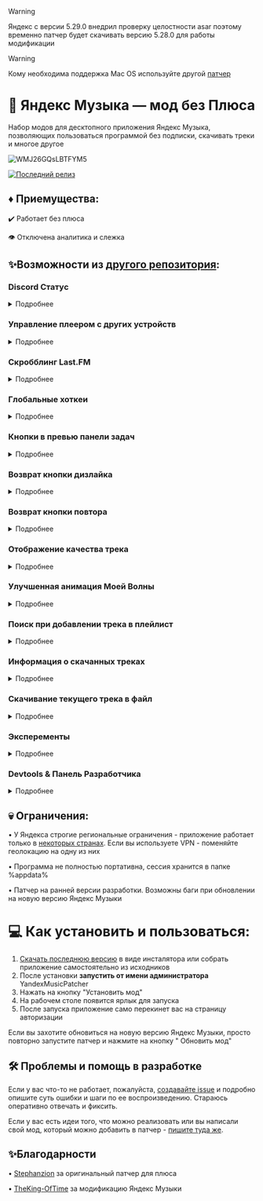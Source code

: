 > [!WARNING]
>Яндекс с версии 5.29.0 внедрил проверку целостности asar поэтому временно патчер будет скачивать версию 5.28.0 для работы модификации

> [!WARNING]
>Кому необходима поддержка Mac OS используйте другой [патчер](https://github.com/DarkPlayOff/YandexMusicModPatcher)


# 🎵 Яндекс Музыка — мод без Плюса

Набор модов для десктопного приложения Яндекс Музыка, позволяющих пользоваться программой без подписки, скачивать треки
и многое другое

![WMJ26GQsLBTFYM5](https://github.com/user-attachments/assets/7deb631e-c67a-4d68-8a19-1e0fcd374ff1)

[![Последний релиз](https://img.shields.io/github/downloads/DarkPlayOff/YandexMusicExtMod/total?style=flat&label=%D0%A1%D0%BA%D0%B0%D1%87%D0%B0%D1%82%D1%8C)](https://github.com/DarkPlayOff/YandexMusicExtMod/releases/latest/)

## ♦️ Приемущества:

✔️ Работает без плюса

👁️ Отключена аналитика и слежка

## ✨Возможности из [другого репозитория](https://github.com/TheKing-OfTime/YandexMusicModClient):

### Discord Статус

<details>
   <summary>Подробнее</summary>

<details>
   <summary>Настройки</summary>

      "discordRPC": {
			"enable": true or false,                         //Включает или отключает disocrd RPC
			"applicationIDForRPC": "1124055337234858005",    //ID пользовательского приложения вашего для discord RPC
			"showButtons": true or false,                    //Включает или отключает все кнопки в статусе discord 
			"overrideDeepLinksExperiment": true or false,    //Включает или отключает разделение веб-кнопок и кнопок рабочего стола на одну кнопку
			"showGitHubButton": true or false,               //Включает или отключает кнопку Github, если для параметра overrideDeepLinksExperiment установлено значение true
			"afkTimeout": 15,				 //Время в минутах через которое статус в дискорде пропадёт если трек был поставлен на паузу.
			"showAlbum": true or false,                      //Включает или отключает строчку с информацией о альбоме в статусе discord 
   			"showSmallIcon": true or false,                  //Включает или отключает икноку статуса прослушивания в статусе discord 
      }

</details>


Добавляет поддержку отображения текущего трека как статуса в Discord
![image](https://github.com/user-attachments/assets/ff3b0726-6f83-4849-bce6-c5eb31523efa)

</details>

### Управление плеером с других устройств

<details>
   <summary>Подробнее</summary>


Добавляет поддержку управления воспроизведением настольного клиента с других устройств.

<img width="250" alt="Список устройств для воспроизведения" src="https://github.com/user-attachments/assets/17196b75-85c4-42f0-af81-ab62123fde5c">
<img width="250" alt="Управление воспроизведение с телефона на ПК клиенте" src="https://github.com/user-attachments/assets/305a94f9-4908-4c47-9d75-c0838dbad805">

<details>
   <summary>Настройки</summary>

Можно выключить в настройках внутри приложения

![image](https://github.com/user-attachments/assets/8b7280d6-f2ef-4a0e-8835-32e173a1e843)

</details>

</details>

### Скробблинг Last.FM

<details>
   <summary>Подробнее</summary>


Добавляет поддержку cкробблинга в Last.FM. Трек заскробблится если вы прослушаете хотя бы его половину. (Но при этом
запрос скроббла отправиться при смене трека)

<img width="550" alt="Страница пользователя Last.FM с заскроббленными треками" src="https://github.com/user-attachments/assets/9a47a37b-b895-4a06-8538-fb94eb009290">

<details>
   <summary>Настройки</summary>

Авторизоваться в Last.FM, а также включить/выключить функцию можно в соответствующем меню в настройках приложения.

![Яндекс_Музыка_YCvwJPSvMt](https://github.com/user-attachments/assets/76c25ff0-fddd-4747-93ba-a6ab60efe876)

<details>
   <summary>Процесс авторизации</summary>

https://github.com/user-attachments/assets/079f8b38-ca6b-4fef-b6a2-efa853fd583f

</details>

</details>

</details>

### Глобальные хоткеи

<details>
   <summary>Подробнее</summary>


Добавляет поддержку глобальных хоткеев.

<details>
   <summary>Настройки</summary>

	"globalShortcuts": {
		"TOGGLE_PLAY": "Ctrl+/",
		"MOVE_FORWARD": "Ctrl+,",
		"MOVE_BACKWARD": "Ctrl+.",
		"TOGGLE_SHUFFLE": "Ctrl+\'",
		"REPEAT_NONE": undefined,
		"REPEAT_CONTEXT": undefined,
		"REPEAT_NONE": undefined,
  		"TOGGLE_LIKE": undefined,
  		"TOGGLE_DISLIKE": undefined,
	}

</details>

</details>

### Кнопки в превью панели задач

<details>
   <summary>Подробнее</summary>


Добавляет поддержку расширений панели задач (Taskbar Extensions)

<details>
   <summary>Настройки</summary>

      "taskBarExtensions": {
			"enable": true or false //Включает или отключает расширения панели задач
		}

</details>

![image](https://github.com/TheKing-OfTime/YandexMusicModClient/assets/68960526/8c3711a3-4bb7-4601-a291-b5c7eb5f58f0)

</details>

### Возврат кнопки дизлайка

<details>
   <summary>Подробнее</summary>

Возвращает кнопку дизлайка в плеер на главной.

![image](https://github.com/user-attachments/assets/22a83331-dfc4-4c7b-92c9-4fdbe2758910)

</details>

### Возврат кнопки повтора

<details>
   <summary>Подробнее</summary>

Возвращает кнопку повтора в плеер на главной когда играет Моя Волна.

</details>

### Отображение качества трека

<details>
   <summary>Подробнее</summary>

Отображает качество либо кодек текущего трека

<details>
   <summary>Настройки</summary>

	"playerBarEnhancement": {
  		"showDislikeButton": true //Включает или выключает отображение кнопки дизлайка в проигрывателе.
		"showCodecInsteadOfQualityMark": true //Показать кодек вместо качества
	}

</details>

![image](https://github.com/user-attachments/assets/da143017-b9ff-4faf-91dc-b9ccc81b1e2f)
![image](https://github.com/user-attachments/assets/3e5b6fb2-fbd3-4e04-880c-f1e556d8c4ef)

</details>

### Улучшенная анимация Моей Волны

<details>
   <summary>Подробнее</summary>

Улучшает поведение анимации Моей Волны. Она начинает лучше адаптироваться к музыке. Также позволяет настраивать частоту
кадров в секунду при рендеринге анимации.
<details>
   <summary>Настройки</summary>

      "vibeAnimationEnhancement": {
	    "maxFPS": 25,             	// Максимально допустимая частота кадров в секунду. По умолчанию: 25. Рекомендуемое: 25 - 144. Не устанавливайте значание меньше 1
	    "intensityCoefficient": 1, 	// Чувствительность музыкального анализа. По умолчанию: 1; Рекомендуемое: 0,5 - 2; При значении 0 отключается улучшение анимации (почти :D)
	    "linearDeBoost": 5,		// [УСТАРЕЛО] Коэффициент выделения пиков в треке от основного трека. По умолчанию: 5. Рекомендуемое: 2 - 8. Если 1, отключает разделение пиков.
	    "playOnAnyEntity": false,	// Если включено, анимация воспроизводится, даже если источник трека не Моя Волна.
	    "disableRendering": false	// Полностью отключает анимацию. Используйте только если почувствуете значительное падение кадров в секунду. В противном случае подберите оптимальное значение параметра maxFPS для вашей системы.
      }

</details>

До:

https://github.com/user-attachments/assets/23a8da4d-3d6a-43c6-a5f5-965e065ed912

После:

https://github.com/user-attachments/assets/b062a3ee-d05e-4cf3-8e03-b6f8bf66525c

</details>

### Поиск при добавлении трека в плейлист

<details>
   <summary>Подробнее</summary>

Добавляет строку поиска в контекстное меню выбора плейлиста.

![image](https://github.com/user-attachments/assets/03924f52-6e37-4d6a-ad9e-c079ec739cd8)


</details>

### Информация о скачанных треках

<details>
   <summary>Подробнее</summary>

Добавляет информацию о скачанных треках на страницу настроек (количество скачанных треков и используемое хранилище для
скачанных треков)

![image](https://github.com/user-attachments/assets/d3ba9ada-941c-4bd2-8c53-dad54090bf4e)


</details>

### Скачивание текущего трека в файл

<details>
   <summary>Подробнее</summary>

Позволяет скачать текущий трек вам на ПК. Нажмите на иконку качества/кодека трека чтобы выбрать путь для размещения
файла.

</details>

### Эксперементы

<details>
   <summary>Подробнее</summary>

Позволяет включать/выключать эксперементы. Для этого вам нужно включить enableDevTools и использовать UI в приложении в
dev панели:

</details>

### Devtools & Панель Разработчика

<details>
   <summary>Подробнее</summary>

Devtools по умолчанию отключены. Чтобы включить их, вам необходимо изменить `%appdata%\YandexMusic\config.json`:

Измените `"enableDevTools": false` на `"enableDevTools": true`

![electron_L6SeZLnSAH](https://github.com/TheKing-OfTime/YandexMusicModClient/assets/68960526/ae841087-d910-45e5-a007-3fd869a493e1)

![electron_y6aOeckPLH](https://github.com/TheKing-OfTime/YandexMusicModClient/assets/68960526/4bde4785-9196-4ac6-ad3b-9ac5db5b61c8)

</details>

## 💀 Ограничения:

• У Яндекса строгие региональные ограничения - приложение работает только
в [некоторых странах](https://yandex.ru/support/music/ru/access.html). Если вы используете VPN - поменяйте геолокацию на
одну из них

• Программа не полностью портативна, сессия хранится в папке %appdata%

• Патчер на ранней версии разработки. Возможны баги при обновлении на новую версию Яндекс Музыки

# 💻 Как установить и пользоваться:

1. [Скачать последнюю версию](https://github.com/DarkPlayOff/YandexMusicExtMod/releases/latest) в виде инсталятора или
   собрать приложение самостоятельно из исходников
2. После установки **запустить от имени администратора** YandexMusicPatcher
3. Нажать на кнопку "Установить мод"
4. На рабочем столе появится ярлык для запуска
5. После запуска приложение само перекинет вас на страницу авторизации

Если вы захотите обновиться на новую версию Яндекс Музыки, просто повторно запустите патчер и нажмите на кнопку "
Обновить мод"

## 🛠 Проблемы и помощь в разработке

Если у вас что-то не работает, пожалуйста, [создавайте issue](https://github.com/DarkPlayOff/YandexMusicExtMod/issues) и
подробно опишите суть ошибки и шаги по ее воспроизведению. Стараюсь оперативно отвечать и фиксить.

Если у вас есть идеи того, что можно реализовать или вы написали свой мод, который можно добавить в
патчер - [пишите туда же](https://github.com/DarkPlayOff/YandexMusicExtMod/issues).

## ✨Благодарности

• [Stephanzion](https://github.com/Stephanzion) за оригинальный патчер для плюса

• [TheKing-OfTime](https://github.com/TheKing-OfTime) за модификацию Яндекс Музыки
